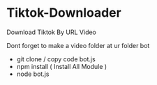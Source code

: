 # Tiktok-Downloader
Download Tiktok By URL Video

Dont forget to make a video folder at ur folder bot 


- git clone / copy code bot.js 
- npm install ( Install All Module )
- node bot.js 
